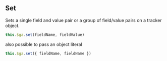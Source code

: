 ## Set

Sets a single field and value pair or a group of field/value pairs on a tracker object.

```js
this.$ga.set(fieldName, fieldValue)
```

also possible to pass an object literal

```js
this.$ga.set({ fieldName, fieldName })
```



